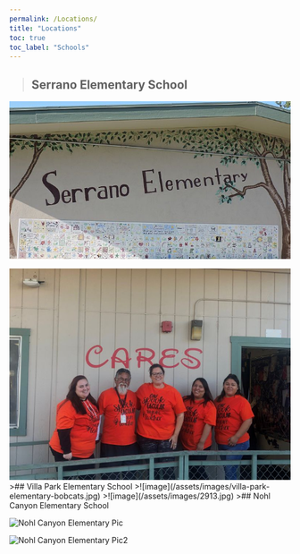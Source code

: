 ```yaml
---
permalink: /Locations/
title: "Locations"
toc: true
toc_label: "Schools"
---
```

>## Serrano Elementary School
<p><img src="/assets/images/serrano-elementary.jpg" alt="Serrano Elementary Pic">
<p><img src="/assets/images/7289.jpg" alt="Serrano Elementary Pic2">
>## Villa Park Elementary School
>![image](/assets/images/villa-park-elementary-bobcats.jpg)
>![image](/assets/images/2913.jpg)
>## Nohl Canyon Elementary School
<p><img src="/assets/images/NohlCanyon.PNG" alt="Nohl Canyon Elementary Pic">
<p><img src="/assets/images/NohlCanyon2.PNG" alt="Nohl Canyon Elementary Pic2">
